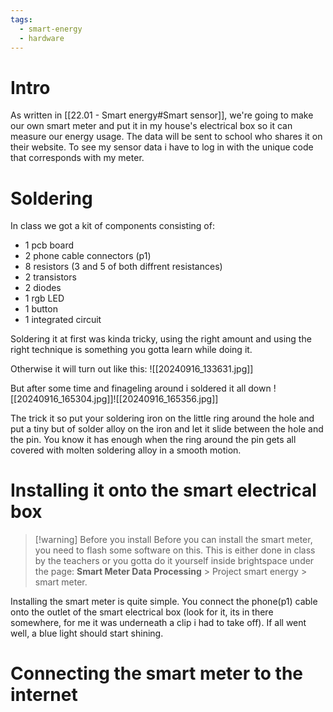 ```yaml
---
tags:
  - smart-energy
  - hardware
---
```

# Intro
As written in [[22.01 - Smart energy#Smart sensor]], we're going to make our own smart meter and put it in my house's electrical box so it can measure our energy usage. The data will be sent to school who shares it on their website. To see my sensor data i have to log in with the unique code that corresponds with my meter.

# Soldering
In class we got a kit of components consisting of:
- 1 pcb board
- 2 phone cable connectors (p1)
- 8 resistors (3 and 5 of both diffrent resistances)
- 2 transistors
- 2 diodes
- 1 rgb LED
- 1 button
- 1 integrated circuit

Soldering it at first was kinda tricky, using the right amount and using the right technique is something you gotta learn while doing it.

Otherwise it will turn out like this:
![[20240916_133631.jpg]]


But after some time and finageling around i soldered it all down
![[20240916_165304.jpg]]![[20240916_165356.jpg]]


The trick it so put your soldering iron on the little ring around the hole and put a tiny but of solder alloy on the iron and let it slide between the hole and the pin.
You know it has enough when the ring around the pin gets all covered with molten soldering alloy in a smooth motion.

# Installing it onto the smart electrical box

>[!warning] Before you install
>Before you can install the smart meter, you need to flash some software on this. This is either done in class by the teachers or you gotta do it yourself inside brightspace under the page: **Smart Meter Data Processing** > Project smart energy > smart meter.

Installing the smart meter is quite simple.
You connect the phone(p1) cable onto the outlet of the smart electrical box 
(look for it, its in there somewhere, for me it was underneath a clip i had to take off).
If all went well, a blue light should start shining.

# Connecting the smart meter to the internet
